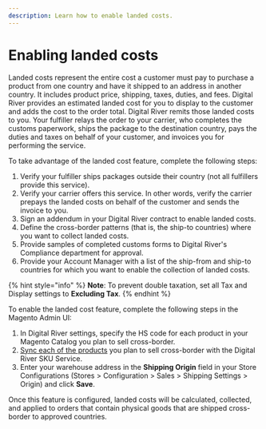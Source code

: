 ```yaml
---
description: Learn how to enable landed costs.
---
```


# Enabling landed costs

Landed costs represent the entire cost a customer must pay to purchase a product from one country and have it shipped to an address in another country. It includes product price, shipping, taxes, duties, and fees. Digital River provides an estimated landed cost for you to display to the customer and adds the cost to the order total. Digital River remits those landed costs to you. Your fulfiller relays the order to your carrier, who completes the customs paperwork, ships the package to the destination country, pays the duties and taxes on behalf of your customer, and invoices you for performing the service.

To take advantage of the landed cost feature, complete the following steps:

1. Verify your fulfiller ships packages outside their country (not all fulfillers provide this service).
2. Verify your carrier offers this service. In other words, verify the carrier prepays the landed costs on behalf of the customer and sends the invoice to you.
3. Sign an addendum in your Digital River contract to enable landed costs.
4. Define the cross-border patterns (that is, the ship-to countries) where you want to collect landed costs.
5. Provide samples of completed customs forms to Digital River's Compliance department for approval.
6. Provide your Account Manager with a list of the ship-from and ship-to countries for which you want to enable the collection of landed costs.

{% hint style="info" %}
**Note**: To prevent double taxation, set all Tax and Display settings to **Excluding Tax**.
{% endhint %}

To enable the landed cost feature, complete the following steps in the Magento Admin UI:

1. In Digital River settings, specify the HS code for each product in your Magento Catalog you plan to sell cross-border.
2. [Sync each of the products](enabling-landed-costs.md#step-2b-catalog-sync-settings) you plan to sell cross-border with the Digital River SKU Service.
3. Enter your warehouse address in the **Shipping Origin** field in your Store Configurations (Stores > Configuration > Sales > Shipping Settings > Origin) and click **Save**.

Once this feature is configured, landed costs will be calculated, collected, and applied to orders that contain physical goods that are shipped cross-border to approved countries.
